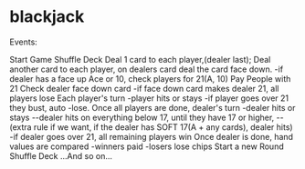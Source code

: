 # blackjack

Events:

Start Game
Shuffle Deck
Deal 1 card to each player,(dealer last);
Deal another card to each player, on dealers card deal the card face down.
-if dealer has a face up Ace or 10, check players for 21(A, 10)
Pay People with 21
Check dealer face down card
-if face down card makes dealer 21, all players lose
Each player's turn
-player hits or stays
-if player goes over 21 they bust, auto -lose.
Once all players are done, dealer's turn
-dealer hits or stays
--dealer hits on everything below 17, until they have 17 or higher,
--(extra rule if we want, if the dealer has SOFT 17(A + any cards), dealer hits)
-if dealer goes over 21, all remaining players win
Once dealer is done, hand values are compared
-winners paid
-losers lose chips
Start a new Round
Shuffle Deck
...And so on...
